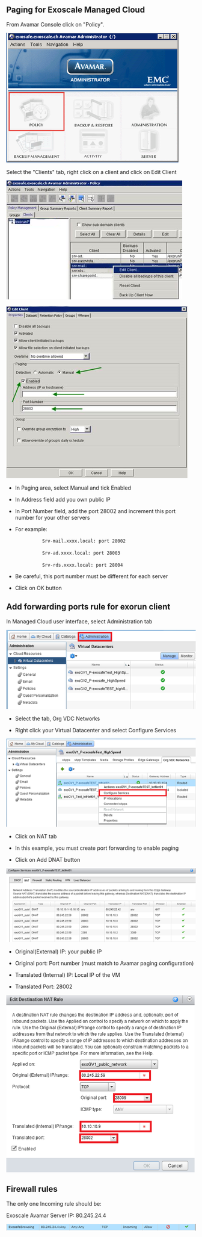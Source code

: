 ## Paging for Exoscale Managed Cloud


From Avamar Console click on "Policy". 

![Avamar Console Policy](img/AvamarPaging.png)

Select the "Clients" tab, right click on a client and click on Edit Client

![Avamar Console Policy - Client](img/VCloudPaging1.png)


![Edit Client](img/VCloudPaging2.png)

* In Paging area, select Manual and tick Enabled

* In Address field add you own public IP

* In Port Number field, add the port 28002 and increment this port number for your other servers

* For example: 

                Srv-mail.xxxx.local: port 28002

                Srv-ad.xxxx.local: port 28003

                Srv-rds.xxxx.local: port 28004

* Be careful, this port number must be different for each server

* Click on OK button
 


## Add forwarding ports rule for exorun client


In Managed Cloud user interface, select Administration tab

![VCloud Director, Administration tab](img/VCloudPaging3.png)


* Select the tab, Org VDC Networks

* Right click your Virtual Datacenter and select Configure Services

![Select Configure Services](img/VCloudPaging4.png)


* Click on NAT tab

* In this example, you must create port forwarding to enable paging

* Click on Add DNAT button

![Configure Services window](img/VCloudPaging5.png)


* Original(External) IP: your public IP

* Original port: Port number (must match to Avamar paging configuration)

* Translated (Internal) IP: Local IP of the VM

* Translated Port: 28002

![Edit Destination NAT Rule](img/VCloudPaging6.png)



## Firewall rules


The only one Incoming rule should be:

Exoscale Avamar Server IP: 80.245.24.4

![Incoming rule](img/VCloudPaging8.png)














